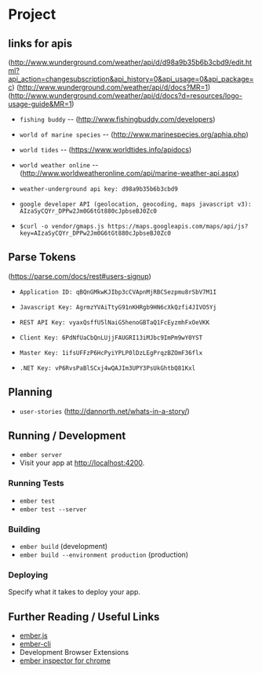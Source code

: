 # Project


## links for apis
(http://www.wunderground.com/weather/api/d/d98a9b35b6b3cbd9/edit.html?api_action=changesubscription&api_history=0&api_usage=0&api_package=c)
(http://www.wunderground.com/weather/api/d/docs?MR=1)
(http://www.wunderground.com/weather/api/d/docs?d=resources/logo-usage-guide&MR=1)

* `fishing buddy` -- (http://www.fishingbuddy.com/developers)
* `world of marine species` -- (http://www.marinespecies.org/aphia.php)
* `world tides` -- (https://www.worldtides.info/apidocs)
* `world weather online` -- (http://www.worldweatheronline.com/api/marine-weather-api.aspx)
* `weather-underground api key: d98a9b35b6b3cbd9`

* `google developer API (geolocation, geocoding, maps javascript v3): AIzaSyCQYr_DPPw2Jm0G6tGt880cJpbseBJ0Zc0`

* `$curl -o vendor/gmaps.js https://maps.googleapis.com/maps/api/js?key=AIzaSyCQYr_DPPw2Jm0G6tGt880cJpbseBJ0Zc0`

## Parse Tokens
(https://parse.com/docs/rest#users-signup)

* `Application ID: qBQnGMkwKJIbp3cCVApnMjRBCSezpmu8rSbV7M1I`
* `Javascript Key: AgrmzYVAiTtyG91nKHRgb9HN6cXkQzfi4JIVO5Yj`
* `REST API Key: vyaxQsffU5lNaiG5henoGBTaQ1FcEyzmhFxOeVKK`

* `Client Key: 6PdNfUaCbQnLUjjFAUGRI13iMJbc9ImPm9wY0YST`
* `Master Key: 1ifsUFFzP6HcPyiYPLP0lDzLEgPrqzBZOmF36flx`
* `.NET Key: vP6RvsPaBlSCxj4wQAJIm3UPY3PsUkGhtbQ81Kxl`

## Planning
* `user-stories` (http://dannorth.net/whats-in-a-story/)

## Running / Development
* `ember server`
* Visit your app at [http://localhost:4200](http://localhost:4200).

### Running Tests
* `ember test`
* `ember test --server`

### Building
* `ember build` (development)
* `ember build --environment production` (production)

### Deploying
Specify what it takes to deploy your app.

## Further Reading / Useful Links
* [ember.js](http://emberjs.com/)
* [ember-cli](http://www.ember-cli.com/)
* Development Browser Extensions
* [ember inspector for chrome](https://chrome.google.com/webstore/detail/ember-inspector/bmdblncegkenkacieihfhpjfppoconhi)
